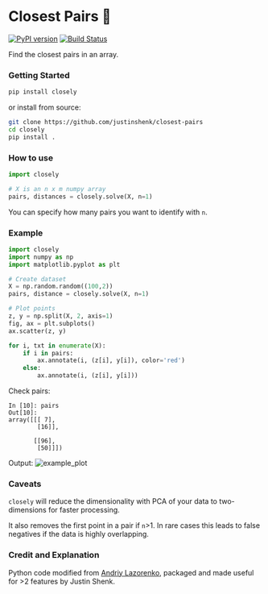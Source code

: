 # Closest Pairs :triangular_ruler:
 [![PyPI version](https://badge.fury.io/py/closest-pairs.svg)](https://badge.fury.io/py/closest-pairs) [![Build Status](https://travis-ci.org/justinshenk/closest-pairs.svg?branch=master)](https://travis-ci.org/justinshenk/closest-pairs)


Find the closest pairs in an array.

### Getting Started

```bash
pip install closely
```

or install from source:
```bash
git clone https://github.com/justinshenk/closest-pairs
cd closely
pip install .
```

### How to use

```python
import closely

# X is an n x m numpy array
pairs, distances = closely.solve(X, n=1)

```

You can specify how many pairs you want to identify with `n`.
 

### Example
```python
import closely
import numpy as np
import matplotlib.pyplot as plt

# Create dataset
X = np.random.random((100,2))
pairs, distance = closely.solve(X, n=1)

# Plot points
z, y = np.split(X, 2, axis=1)
fig, ax = plt.subplots()
ax.scatter(z, y) 

for i, txt in enumerate(X): 
    if i in pairs: 
        ax.annotate(i, (z[i], y[i]), color='red') 
    else: 
        ax.annotate(i, (z[i], y[i])) 
```

Check pairs:
```ipython
In [10]: pairs                                                                                                                                
Out[10]: 
array([[[ 7],
        [16]],

       [[96],
        [50]]])

```

Output:
![example_plot](example_plot.png)


### Caveats
`closely` will reduce the dimensionality with PCA of your data to two-dimensions for faster processing.

It also removes the first point in a pair if `n`>1. In rare cases this leads to false negatives if the data is highly overlapping.


### Credit and Explanation

Python code modified from [Andriy Lazorenko](https://medium.com/@andriylazorenko/closest-pair-of-points-in-python-79e2409fc0b2), packaged and made useful for >2 features by Justin Shenk.
